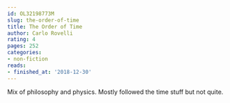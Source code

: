 ```yaml
---
id: OL32198773M
slug: the-order-of-time
title: The Order of Time
author: Carlo Rovelli
rating: 4
pages: 252
categories:
- non-fiction
reads:
- finished_at: '2018-12-30'
---
```

Mix of philosophy and physics. Mostly followed the time stuff but not quite.
